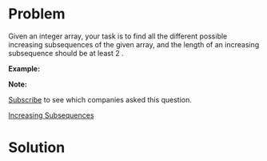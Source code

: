 
# Problem

Given an integer array, your task is to find all the different possible
increasing subsequences of the given array, and the length of an increasing
subsequence should be at least 2 .

**Example:**  

**Note:**  

[Subscribe](/subscribe/) to see which companies asked this question.



[Increasing Subsequences](https://leetcode.com/problems/increasing-subsequences)

# Solution



